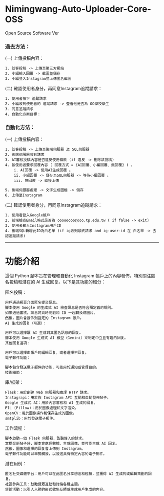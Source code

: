 # Nimingwang-Auto-Uploader-Core-OSS
Open Source Software Ver


<h3>過去方法：</h3>

  (一) 上傳投稿內容：
  
    1. 訪客投稿 -> 上傳至第三方網站
    2. 小編輸入回覆 -> 截圖並儲存
    3. 小編登入Instagram並上傳匿名截圖
  (二) 確認使用者身分，再同意Instagram追蹤請求：
  
    1. 使用者按下 追蹤請求
    2. 小編收到使用者的 追蹤請求 -> 查看他是否為 OO學校學生
    3. 同意追蹤請求
    4. 自動化方案目標：

<h3>自動化方法：</h3>
  (一) 上傳投稿內容：
  
    1. 訪客投稿 -> 上傳至後端伺服器 及 SQL伺服器
    2. 後端伺服器收到請求
    3. AI審核投稿內容是否違反使用條款 (if 違反 -> 刪除該投稿)
    4. 按使用者要求回覆內容 ( 回覆方式 = {AI回覆、小編回覆、無回覆} ) 。
        i. AI回覆 -> 使用AI生成回覆 。
        ii. 小編回覆 -> 儲存至SQL伺服器 -> 等待小編回覆 。
        iii. 無回覆 -> 直接上傳

    5. 後端伺服器處理 -> 文字生成圖檔 -> 儲存
    6. 上傳至Instagram
  (二) 確認使用者身分，再同意Instagram追蹤請求：
  
    1. 使用者登入Google帳戶
    2. 前端檢查Email格式是否為 oooooooo@ooo.tp.edu.tw ( if false -> exit)
    3. 使用者輸入Instagram用戶ID
    4. 後端SQL新增此ID為白名單 (if ig收到最終請求 and ig-user-id 在 白名單 -> 去認追蹤請求)



<hr>


<h1>功能介紹</h1>
這個 Python 腳本旨在管理和自動化 Instagram 帳戶上的內容發佈，特別關注匿名投稿和潛在的 AI 生成回复。以下是其功能的細分：

  匿名投稿：
  
    用戶通過網頁介面匿名提交訊息。
    腳本使用 Google 的生成式 AI 檢查訊息是否符合預定義的規則。
    如果通過審核，訊息將與時間戳和 ID 一起轉換成圖片。
    然後，圖片會發佈到指定的 Instagram 帳戶。
    AI 生成的回复（可選）：
  
    用戶可以選擇讓 AI 生成對其匿名訊息的回复。
    腳本使用 Google 生成式 AI 模型（Gemini）來制定中立且有趣的回复。
    其他回复選項：
  
    用戶可以選擇由帳戶的編輯回复，或者選擇不回复。
    電子郵件功能：
    
    腳本包含發送電子郵件的功能，可能用於通知或管理目的。
    技術細節：
  
  庫/框架：
  
    Flask：用於創建 Web 伺服器和處理 HTTP 請求。
    Instagrapi：用於與 Instagram API 互動和自動發佈帖子。
    Google 生成式 AI：用於內容審核和 AI 生成的回复。
    PIL (Pillow)：用於圖像處理和文字渲染。
    OpenCV：用於圖像操作和保存生成的圖像。
    smtplib：用於發送電子郵件。
  工作流程：
  
    腳本啟動一個 Flask 伺服器，監聽傳入的請求。
    當提交新帖子時，腳本會處理數據、生成圖像，並可能生成 AI 回复。
    然後，圖像和選擇的回复會上傳到 Instagram。
    電子郵件功能可以單獨觸發，以發送具有特定內容的電子郵件。
潛在用例：

    匿名社交媒體平台：用戶可以在此匿名分享想法和經驗，並獲得 AI 生成的或編輯策劃的回复。
    社區參與工具：鼓勵受眾互動和討論各種主題。
    營銷活動：以引人入勝的形式收集反饋或生成用戶生成的内容。
